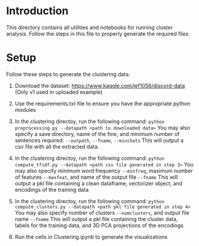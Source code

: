 # Introduction

This directory contains all utilities and notebooks for running cluster analysis. Follow the steps in this file to properly generate the required files.

# Setup

Follow these steps to generate the clustering data.

1. Download the dataset: https://www.kaggle.com/jef1056/discord-data (Only v1 used in uploaded example)

2. Use the requirements.txt file to ensure you have the appropriate python modules

3. In the clustering directoy, run the following command: ``python preprocessing.py --datapath <path to downloaded data>``
   You may also specify a save directory, name of the fine, and minimum number of sentences required: ``--outpath``, ``--fname``, ``--minchats``
   This will output a csv file with all the extracted data.

4. In the clustering directoy, run the following command: ``python compute_tfidf.py --datapath <path csv file generated in step 3>``
   You may also specify minimum word frequency ``--minfreq``, maximum number of features ``--maxfeat``, and name of the output file ``--fname``
   This will output a pkl file containing a clean dataframe, vectorizer object, and encodings of the training data

5. In the clustering directoy, run the following command: ``python compute_clusters.py --datapath <path pkl file generated in step 4>``
   You may also specify number of clusters ``--numclusters``, and output file name ``--fname``
   This will output a pkl file containing the cluster data, labels for the training data, and 3D PCA projections of the encodings

6. Run the cells in Clustering.ipynb to generate the visualizations


